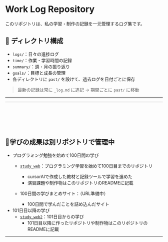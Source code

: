 # Work Log Repository

このリポジトリは、私の学習・制作の記録を一元管理するログ集です。  

## 📁 ディレクトリ構成

- `logs/`：日々の進捗ログ
- `time/`：作業・学習時間の記録
- `summary/`：週・月の振り返り
- `goals/`：目標と成長の管理
- 各ディレクトリに `past/` を設けて、過去ログを日付ごとに保存

> 最新の記録は常に `_log.md` に追記 → 期間ごとに `past/` に移動

---


---
<br><br>
<br><br>
## 🌱学びの成果は別リポジトリで管理中
- プログラミング勉強を始めて100日間の学び
   - [`study_web`](https://github.com/rin5uron/study_web)：プログラミング学習を始めて100日目までのリポジトリ
     - cursorAIで作成した教材と記録ツールで学習を進めた
     - 演習課題や制作物はこのリポジトリのREADMEに記載

   - 100日間の学びまとめサイト：（URL準備中）
      - 100日間で学んだことを詰め込んだサイト
- 101日目以降の学び
  - [`study_web2`](https://github.com/rin5uron/study_web2)：101日目からの学び
     - 101日目以降に作ったリポジトリや制作物はこのリポジトリのREADMEに記載
     

---

<br><br>
<br><br>

